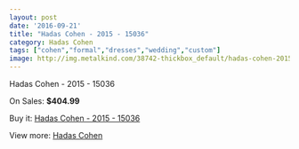 ```yaml
---
layout: post
date: '2016-09-21'
title: "Hadas Cohen - 2015 - 15036"
category: Hadas Cohen
tags: ["cohen","formal","dresses","wedding","custom"]
image: http://img.metalkind.com/38742-thickbox_default/hadas-cohen-2015-15036.jpg
---
```

Hadas Cohen - 2015 - 15036

On Sales: **$404.99**
<a href="https://www.metalkind.com/en/hadas-cohen/12026-hadas-cohen-2015-15036.html"><amp-img layout="responsive" width="600" height="600" src="//img.metalkind.com/38742-thickbox_default/hadas-cohen-2015-15036.jpg" alt="Hadas Cohen - 2015 - 15036 0" /></a>
<a href="https://www.metalkind.com/en/hadas-cohen/12026-hadas-cohen-2015-15036.html"><amp-img layout="responsive" width="600" height="600" src="//img.metalkind.com/38744-thickbox_default/hadas-cohen-2015-15036.jpg" alt="Hadas Cohen - 2015 - 15036 1" /></a>
<a href="https://www.metalkind.com/en/hadas-cohen/12026-hadas-cohen-2015-15036.html"><amp-img layout="responsive" width="600" height="600" src="//img.metalkind.com/38746-thickbox_default/hadas-cohen-2015-15036.jpg" alt="Hadas Cohen - 2015 - 15036 2" /></a>

Buy it: [Hadas Cohen - 2015 - 15036](https://www.metalkind.com/en/hadas-cohen/12026-hadas-cohen-2015-15036.html "Hadas Cohen - 2015 - 15036")

View more: [Hadas Cohen](https://www.metalkind.com/en/142-hadas-cohen "Hadas Cohen")